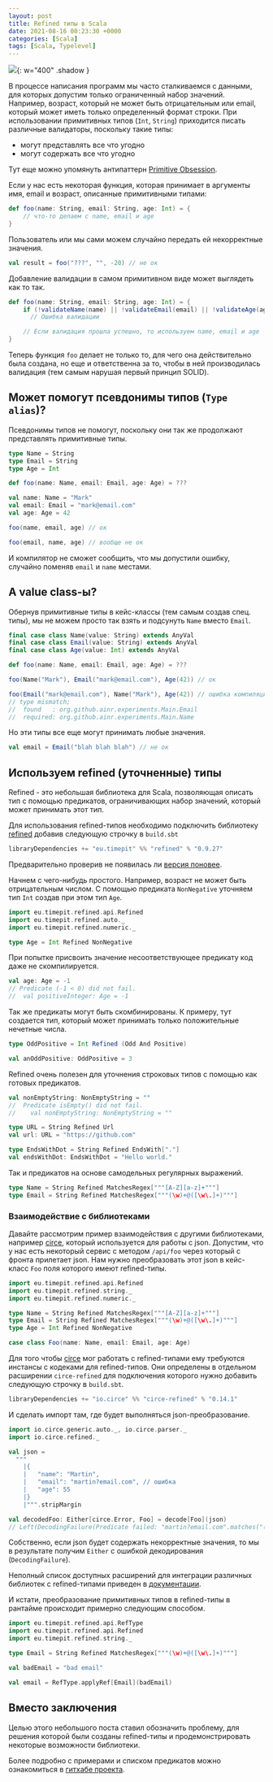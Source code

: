 ```yaml
---
layout: post
title: Refined типы в Scala
date: 2021-08-16 00:23:30 +0000
categories: [Scala]
tags: [Scala, Typelevel]
---
```


![](https://www.meme-arsenal.com/memes/3593a973a07344482bbb63119a0af67e.jpg){: w="400" .shadow }

В процессе написания программ мы часто сталкиваемся с данными, для которых допустим только ограниченный набор значений. Например, возраст, который не может быть отрицательным или email, который может иметь только определенный формат строки. При использовании примитивных типов (`Int`, `String`) приходится писать различные валидаторы, поскольку такие типы:
- могут представлять все что угодно
- могут содержать все что угодно

Тут еще можно упомянуть антипаттерн [Primitive Obsession](https://refactoring.guru/ru/smells/primitive-obsession).

Если у нас есть некоторая функция, которая принимает в аргументы имя, email и возраст, описанные примитивными типами:

```scala
def foo(name: String, email: String, age: Int) = {
	// что-то делаем с name, email и age
}
```

Пользователь или мы сами можем случайно передать ей некорректные значения.

```scala
val result = foo("???", "", -20) // не ок
```

Добавление валидации в самом примитивном виде может выглядеть как то так.

```scala
def foo(name: String, email: String, age: Int) = {
	if (!validateName(name) || !validateEmail(email) || !validateAge(age))
	  // Ошибка валидации

	// Если валидация прошла успешно, то используем name, email и age
}
```

Теперь функция `foo` делает не только то, для чего она действительно была создана, но еще и ответственна за то, чтобы в ней производилась валидация (тем самым нарушая первый принцип SOLID).

## Может помогут псевдонимы типов (`Type alias`)?

Псевдонимы типов не помогут, поскольку они так же продолжают представлять примитивные типы.

```scala
type Name = String
type Email = String
type Age = Int

def foo(name: Name, email: Email, age: Age) = ???

val name: Name = "Mark"
val email: Email = "mark@email.com"
val age: Age = 42

foo(name, email, age) // ок

foo(email, name, age) // вообще не ок
```

И компилятор не сможет сообщить, что мы допустили ошибку, случайно поменяв `email` и `name` местами.

## А value class-ы?

Обернув примитивные типы в кейс-классы (тем самым создав спец. типы), мы не можем просто так взять и подсунуть `Name` вместо `Email`.

```scala
final case class Name(value: String) extends AnyVal
final case class Email(value: String) extends AnyVal
final case class Age(value: Int) extends AnyVal

def foo(name: Name, email: Email, age: Age) = ???

foo(Name("Mark"), Email("mark@email.com"), Age(42)) // ок

foo(Email("mark@email.com"), Name("Mark"), Age(42)) // ошибка компиляции
// type mismatch;
//  found   : org.github.ainr.experiments.Main.Email
//  required: org.github.ainr.experiments.Main.Name
```

Но эти типы все еще могут принимать любые значения.

```scala
val email = Email("blah blah blah") // не ок
```

## Используем refined (уточненные) типы

Refined - это небольшая библиотека для Scala, позволяющая описать тип с помощью предикатов, ограничивающих набор значений, который может принимать этот тип.

Для использования refined-типов необходимо подключить библиотеку [refined](https://github.com/fthomas/refined) добавив следующую строчку в `build.sbt`

```scala
libraryDependencies += "eu.timepit" %% "refined" % "0.9.27"
```

Предварительно проверив не появилась ли [версия поновее](https://github.com/fthomas/refined/releases).

Начнем с чего-нибудь простого. Например, возраст не может быть отрицательным числом. С помощью предиката `NonNegative` уточняем тип `Int` создав при этом тип `Age`.

```scala
import eu.timepit.refined.api.Refined
import eu.timepit.refined.auto._
import eu.timepit.refined.numeric._

type Age = Int Refined NonNegative
```

При попытке присвоить значение несоответствующее предикату код даже не скомпилируется.

```scala
val age: Age = -1
// Predicate (-1 < 0) did not fail.
//  val positiveInteger: Age = -1
```

Так же предикаты могут быть скомбинированы. К примеру, тут создается тип, который может принимать только положительные нечетные числа.

```scala
type OddPositive = Int Refined (Odd And Positive)

val anOddPositive: OddPositive = 3
```

Refined очень полезен для уточнения строковых типов с помощью как готовых предикатов.

```scala
val nonEmptyString: NonEmptyString = ""
//  Predicate isEmpty() did not fail.
//    val nonEmptyString: NonEmptyString = ""

type URL = String Refined Url
val url: URL = "https://github.com"

type EndsWithDot = String Refined EndsWith["."]
val endsWithDot: EndsWithDot = "Hello world."
```

Так и предикатов на основе самодельных регулярных выражений.

```scala
type Name = String Refined MatchesRegex["""[A-Z][a-z]+"""]
type Email = String Refined MatchesRegex["""(\w)+@([\w\.]+)"""]
```

### Взаимодействие с библиотеками

Давайте рассмотрим пример взаимодействия с другими библиотеками, например [circe](https://circe.github.io/circe/), который используется для работы с json. Допустим, что у нас есть некоторый сервис с методом `/api/foo` через который с фронта прилетает json. Нам нужно преобразовать этот json в кейс-класс `Foo` поля которого имеют refined-типы.

```scala
import eu.timepit.refined.api.Refined
import eu.timepit.refined.string._
import eu.timepit.refined.numeric._

type Name = String Refined MatchesRegex["""[A-Z][a-z]+"""]
type Email = String Refined MatchesRegex["""(\w)+@([\w\.]+)"""]
type Age = Int Refined NonNegative

case class Foo(name: Name, email: Email, age: Age)
```

Для того чтобы [circe](https://circe.github.io/circe/) мог работать с refined-типами ему требуются инстансы с кодеками для refined-типов. Они определены в отдельном расширении `circe-refined` для подключения которого нужно добавить следующую строчку в `build.sbt`.

```scala
libraryDependencies += "io.circe" %% "circe-refined" % "0.14.1"
```

И сделать импорт там, где будет выполняться json-преобразование.

```scala
import io.circe.generic.auto._, io.circe.parser._
import io.circe.refined._

val json =
  """
    |{
    |   "name": "Martin",
    |   "email": "martin?email.com", // ошибка
    |   "age": 55
    |}
    |""".stripMargin

val decodedFoo: Either[circe.Error, Foo] = decode[Foo](json)
// Left(DecodingFailure(Predicate failed: "martin?email.com".matches("(\w)+@([\w\.]+)")., List(DownField(email))))
```

Собственно, если json будет содержать некорректные значения, то мы в результате получим `Either` с ошибкой декодирования (`DecodingFailure`).

Неполный список доступных расширений для интеграции различных библиотек с refined-типами приведен в [документации](https://github.com/fthomas/refined#external-modules).

И кстати, преобразование примитивных типов в refined-типы в рантайме происходит примерно следующим способом.

```scala
import eu.timepit.refined.api.RefType
import eu.timepit.refined.api.Refined
import eu.timepit.refined.string._

type Email = String Refined MatchesRegex["""(\w)+@([\w\.]+)"""]

val badEmail = "bad email"

val email = RefType.applyRef[Email](badEmail)
```

## Вместо заключения

Целью этого небольшого поста ставил обозначить проблему, для решения которой были созданы refined-типы и продемонстрировать некоторые возможности библиотеки.

Более подробно с примерами и списком предикатов можно ознакомиться в [гитхабе проекта](https://github.com/fthomas/refined).


<!--
* https://www.youtube.com/watch?v=IDrGbsupaok
* https://blog.rockthejvm.com/refined-types/
* https://fthomas.github.io/talks/2016-05-04-refined/#1
* https://medium.com/swlh/refined-types-the-good-the-bad-and-the-ugly-ee971e5d9137
* https://arxiv.org/pdf/2010.07763.pdf
* https://kwark.github.io/refined-in-practice/#49
-->
